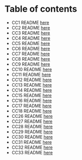 # Table of contents

- CC1 README [here](./c-sharp/DataStructures/CodeChallenges/CodeChallenge01/README.md)
- CC2 README [here](./c-sharp/DataStructures/CodeChallenges/CodeChallenge02/README.md)
- CC3 README [here](./c-sharp/DataStructures/CodeChallenges/CodeChallenge03/README.md)
- CC4 README [here](https://docs.google.com/spreadsheets/d/1jREQWAxrhR0tEjMJ1Owq7sIFH3sUlrsF_BF-u3SYeZU/edit#gid=1233347917)
- CC5 README [here](./c-sharp/DataStructures/DataStructures/LinkedListImplementation/README.md)
- CC6 README [here](./c-sharp/DataStructures/DataStructures/CC6/README.md)
- CC7 README [here](./c-sharp/DataStructures/DataStructures/CC7/README.md)
- CC8 README [here](./c-sharp/DataStructures/CodeChallenges/CC8/README.md)
- CC9 README [here](https://docs.google.com/spreadsheets/d/1E8S0zWEEGJFo9ppVhg2PcPaGUVyshW4qzht54wDY1J4/edit#gid=2101043996)
- CC10 README [here](./c-sharp/DataStructures/DataStructures/StackAndQueueImplementation/README.md)
- CC11 README [here](./c-sharp/DataStructures/CodeChallenges/CC11/README.md)
- CC12 README [here](./c-sharp/DataStructures/CodeChallenges/CC12/README.md)
- CC13 README [here](./c-sharp/DataStructures/DataStructures/CC13/README.md)
- CC14 README [here](https://docs.google.com/spreadsheets/d/1Q9YT9CjAl23-ZKMhajtrXPh8rsK87S_8az9ZSElCSzQ/edit#gid=1074313662)
- CC15 README [here](./c-sharp/DataStructures/DataStructures/CC15/Trees/README.md)
- CC16 README [here](./c-sharp/DataStructures/DataStructures/CC15/Trees/READMECC16.md)
- CC17 README [here](./c-sharp/DataStructures/DataStructures/CC15/Trees/READMECC17.md)
- CC18 README [here](./c-sharp/DataStructures/DataStructures/CC15/Trees/READMECC18.md)
- CC26 README [here](./sortingCC/insertion/README.md)
- CC27 README [here](./sortingCC/merge/README.md)
- CC28 README [here](./sortingCC/Comparasion/README.md)
- CC29 README [here](https://docs.google.com/spreadsheets/d/1qGHFB6uEwKSxEN4PltRLC7_KUo1CHhGG7_9az5_2WzY/edit?usp=sharing)
- CC30 README [here](./c-sharp/DataStructures/README.md)
- CC31 README [here](./c-sharp/DataStructures/hashtable/CC31/README.md)
- CC32 README [here](./c-sharp/DataStructures/hashtable/CC32/README.md)
- CC33 README [here](./c-sharp/DataStructures/hashtable/CC33/README.md)

